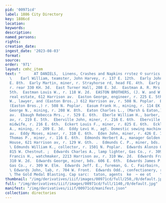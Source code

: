 ```yaml
---
pid: '00971cd'
label: 1886 City Directory
key: 1886cd
location: 
keywords: 
description: 
named_persons: 
rights: 
creation_date: 
ingest_date: '2023-08-03'
format: 
source: 
order: '971'
layout: cmhc_item
text: "      AT DANIELS,  Linens, Crashes and Napkins rrstez © surrics.  EAR 112 EDW
  \    Earl William, teamster, John Harvey, r. 137 E. 12th.  Early John, miner, r.831
  E. 8th.  Early Martin, miner, r. Strayhorse rd, head FE. 4th.  Early Patrick, miner,
  r. rear 330 KH. 3d.  East Turner Hall, 208 E. 3d.  Eastman A. R. Mrs., r. 401 E.
  5th.  Eastman Louis W., r. 118 W. 2d.  EASTON BROTHERS, (J. W. and W. L. Easton,)
  real estate, 612 Harrison av.  Easton George, engineer, r. 225 E. 5th.  Easton Jay
  W., lawyer, and (Easton Bros.,) 612 Harrison av, r. 508 N. Poplar.  Easton W. L.,
  (Easton Bros.,) r. 508 N. Poplar.  Easum Frank H., mining, r. 114 EK. 9th.  Easum
  George N., mining, r. 208 W. 8th.  Eaton Charles L., (Marsh & Eaton,) 517 Elarrison
  av.  Ebaugh Rebecca Mrs., r. 529 E. 6th.  Eberle William H., barber, 215 Harrison
  av, r. 219 E. 5th.  Eberville John, miner, r. 216 E. 6th.  Eberville Kate Mrs.,
  midwife, r. 216 E. 6th.  Eckert Louis F., miner, r. 825 E. 6th.  Eckles Richard
  A., mining, r. 209 E. 3d.  Eddy Levi H., agt. Domestic sewing machine, 719 ITarrison
  av.  Eddy Moses, miner, r. 310 E. 6th.  Eden John, miner, r. 426 E. 7th. A  Edens
  Thomas P., miner, r. 116 E. 6th.  Edmonds Herbert A., manager Golden Eagle Suit
  House, 621 Harrison av, r. 129 W. Gth. .  Edmunds C. P., miner, bds. Sprague Hotel.
  \ Edmunds William K., collector, r. 1501 N. Poplar.  Edwards Alonzo G., lab, r.
  815 W. Chestnut. ;  Edwards Charles A., lamp lighter, Gas Co., r. 309 W. Elm.  Edwards
  Francis H., watchmaker, 2213 Harrison av, r. 310 Ww. 2d.  Edwards Frank, lab, r.
  310 W. 2d.  Edwards George, miner, bds. 606 E. 6th.  Edwards James P., lamp lighter,
  Gas Co., r. 309 W. Elm.  Edwards Jeff. E., fureman, G. C. Fairbairn, r. 310 E. 7th.
  \ Edwards John, lab, r. 704 W. Front.  Edwards Odd., confectionery, r. 514 E. 6th.
  \ The Gold Medal Blasting. Cap sarc:  taton, agents  ke  ~ ee ot    "
thumbnail: "/img/derivatives/iiif/images/00971cd/full/250,/0/default.jpg"
full: "/img/derivatives/iiif/images/00971cd/full/1140,/0/default.jpg"
manifest: "/img/derivatives/iiif/00971cd/manifest.json"
collection: directories
---
```

